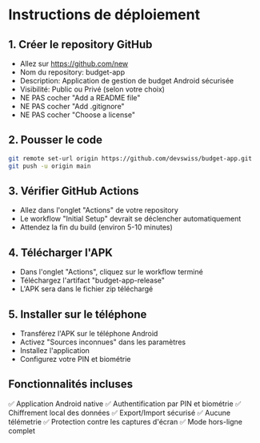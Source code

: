 # Instructions de déploiement

## 1. Créer le repository GitHub
- Allez sur https://github.com/new
- Nom du repository: budget-app
- Description: Application de gestion de budget Android sécurisée
- Visibilité: Public ou Privé (selon votre choix)
- NE PAS cocher "Add a README file"
- NE PAS cocher "Add .gitignore"
- NE PAS cocher "Choose a license"

## 2. Pousser le code
```bash
git remote set-url origin https://github.com/devswiss/budget-app.git
git push -u origin main
```

## 3. Vérifier GitHub Actions
- Allez dans l'onglet "Actions" de votre repository
- Le workflow "Initial Setup" devrait se déclencher automatiquement
- Attendez la fin du build (environ 5-10 minutes)

## 4. Télécharger l'APK
- Dans l'onglet "Actions", cliquez sur le workflow terminé
- Téléchargez l'artifact "budget-app-release"
- L'APK sera dans le fichier zip téléchargé

## 5. Installer sur le téléphone
- Transférez l'APK sur le téléphone Android
- Activez "Sources inconnues" dans les paramètres
- Installez l'application
- Configurez votre PIN et biométrie

## Fonctionnalités incluses
✅ Application Android native
✅ Authentification par PIN et biométrie
✅ Chiffrement local des données
✅ Export/Import sécurisé
✅ Aucune télémetrie
✅ Protection contre les captures d'écran
✅ Mode hors-ligne complet
